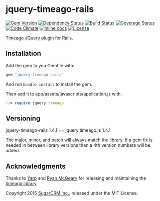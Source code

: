 # jquery-timeago-rails

[![Gem Version](https://badge.fury.io/rb/jquery-timeago-rails.svg)](http://badge.fury.io/rb/jquery-timeago-rails)
[![Dependency Status](https://gemnasium.com/sugarcrm/jquery-timeago-rails.svg)](https://gemnasium.com/sugarcrm/jquery-timeago-rails)
[![Build Status](https://travis-ci.org/sugarcrm/jquery-timeago-rails.svg?branch=master)](https://travis-ci.org/sugarcrm/jquery-timeago-rails)
[![Coverage Status](http://img.shields.io/coveralls/sugarcrm/jquery-timeago-rails/master.svg)](https://coveralls.io/r/sugarcrm/jquery-timeago-rails)
[![Code Climate](https://codeclimate.com/github/sugarcrm/jquery-timeago-rails/badges/gpa.svg)](https://codeclimate.com/github/sugarcrm/jquery-timeago-rails)
[![Inline docs](http://inch-ci.org/github/sugarcrm/jquery-timeago-rails.svg)](http://inch-ci.org/github/sugarcrm/jquery-timeago-rails)
[![License](http://img.shields.io/badge/license-MIT-green.svg?style=flat)](MIT-LICENSE)

[Timeago JQuery plugin](http://timeago.yarp.com/) for Rails.

## Installation

Add the gem to you Gemfile with:

```ruby
gem "jquery-timeago-rails"
```

And run `bundle install` to install the gem.

Then add it to app/assets/javascripts/application.js with:

```ruby
//= require jquery.timeago
```

## Versioning

jquery-timeago-rails 1.4.1 == jquery.timeago.js 1.4.1

The major, minor, and patch will always match the library. If a gem fix is needed in between library versions then a 4th version numbers will be added.


## Acknowledgments

Thanks to [Yarp](http://yarp.com/) and [Ryan McGeary](http://ryan.mcgeary.org/)
for releasing and maintaining the [timeago library](http://timeago.yarp.com/).

Copyright 2015 [SugarCRM Inc.](http://sugarcrm.com), released under the MIT License.

